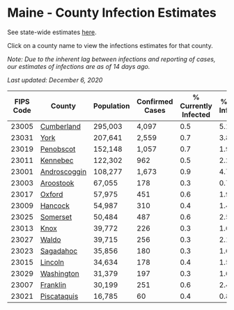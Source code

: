 # Maine - County Infection Estimates

See state-wide estimates [here](/infections/us-me).

Click on a county name to view the infections estimates for that county.

*Note: Due to the inherent lag between infections and reporting of cases, our estimates of infections are as of 14 days ago.*

*Last updated: December 6, 2020*

|   FIPS Code |                       County |   Population |   Confirmed Cases |   % Currently Infected |   % Total Infected |
|-------------|------------------------------|--------------|-------------------|------------------------|--------------------|
|       23005 |     [Cumberland](cumberland) |      295,003 |             4,097 |                    0.5 |                5.1 |
|       23031 |                 [York](york) |      207,641 |             2,559 |                    0.7 |                3.8 |
|       23019 |       [Penobscot](penobscot) |      152,148 |             1,057 |                    0.7 |                1.9 |
|       23011 |         [Kennebec](kennebec) |      122,302 |               962 |                    0.5 |                2.2 |
|       23001 | [Androscoggin](androscoggin) |      108,277 |             1,673 |                    0.9 |                4.7 |
|       23003 |       [Aroostook](aroostook) |       67,055 |               178 |                    0.3 |                0.7 |
|       23017 |             [Oxford](oxford) |       57,975 |               451 |                    0.6 |                1.9 |
|       23009 |           [Hancock](hancock) |       54,987 |               310 |                    0.4 |                1.4 |
|       23025 |         [Somerset](somerset) |       50,484 |               487 |                    0.6 |                2.5 |
|       23013 |                 [Knox](knox) |       39,772 |               226 |                    0.3 |                1.6 |
|       23027 |               [Waldo](waldo) |       39,715 |               256 |                    0.3 |                2.1 |
|       23023 |       [Sagadahoc](sagadahoc) |       35,856 |               180 |                    0.3 |                1.6 |
|       23015 |           [Lincoln](lincoln) |       34,634 |               178 |                    0.4 |                1.5 |
|       23029 |     [Washington](washington) |       31,379 |               197 |                    0.3 |                1.6 |
|       23007 |         [Franklin](franklin) |       30,199 |               251 |                    0.6 |                2.4 |
|       23021 |   [Piscataquis](piscataquis) |       16,785 |                60 |                    0.4 |                0.8 |